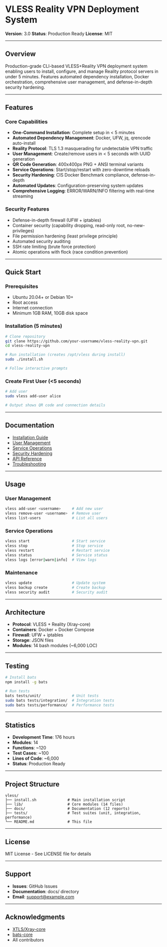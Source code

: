 # VLESS Reality VPN Deployment System

**Version**: 3.0
**Status**: Production Ready
**License**: MIT

---

## Overview

Production-grade CLI-based VLESS+Reality VPN deployment system enabling users to install, configure, and manage Reality protocol servers in under 5 minutes. Features automated dependency installation, Docker orchestration, comprehensive user management, and defense-in-depth security hardening.

---

## Features

### Core Capabilities

- **One-Command Installation**: Complete setup in < 5 minutes
- **Automated Dependency Management**: Docker, UFW, jq, qrencode auto-install
- **Reality Protocol**: TLS 1.3 masquerading for undetectable VPN traffic
- **User Management**: Create/remove users in < 5 seconds with UUID generation
- **QR Code Generation**: 400x400px PNG + ANSI terminal variants
- **Service Operations**: Start/stop/restart with zero-downtime reloads
- **Security Hardening**: CIS Docker Benchmark compliance, defense-in-depth
- **Automated Updates**: Configuration-preserving system updates
- **Comprehensive Logging**: ERROR/WARN/INFO filtering with real-time streaming

### Security Features

- Defense-in-depth firewall (UFW + iptables)
- Container security (capability dropping, read-only root, no-new-privileges)
- File permission hardening (least privilege principle)
- Automated security auditing
- SSH rate limiting (brute force protection)
- Atomic operations with flock (race condition prevention)

---

## Quick Start

### Prerequisites

- Ubuntu 20.04+ or Debian 10+
- Root access
- Internet connection
- Minimum 1GB RAM, 10GB disk space

### Installation (5 minutes)

```bash
# Clone repository
git clone https://github.com/your-username/vless-reality-vpn.git
cd vless-reality-vpn

# Run installation (creates /opt/vless during install)
sudo ./install.sh

# Follow interactive prompts
```

### Create First User (<5 seconds)

```bash
# Add user
sudo vless add-user alice

# Output shows QR code and connection details
```

---

## Documentation

- [Installation Guide](docs/INSTALLATION.md)
- [User Management](docs/USER_MANAGEMENT_REPORT.md)
- [Service Operations](docs/SERVICE_OPERATIONS_REPORT.md)
- [Security Hardening](docs/SECURITY_HARDENING_REPORT.md)
- [API Reference](docs/API.md)
- [Troubleshooting](docs/TROUBLESHOOTING.md)

---

## Usage

### User Management

```bash
vless add-user <username>     # Add new user
vless remove-user <username>  # Remove user
vless list-users              # List all users
```

### Service Operations

```bash
vless start                   # Start service
vless stop                    # Stop service
vless restart                 # Restart service
vless status                  # Service status
vless logs [error|warn|info]  # View logs
```

### Maintenance

```bash
vless update                  # Update system
vless backup create           # Create backup
vless security audit          # Security audit
```

---

## Architecture

- **Protocol**: VLESS + Reality (Xray-core)
- **Containers**: Docker + Docker Compose
- **Firewall**: UFW + iptables
- **Storage**: JSON files
- **Modules**: 14 bash modules (~6,000 LOC)

---

## Testing

```bash
# Install bats
npm install -g bats

# Run tests
bats tests/unit/              # Unit tests
sudo bats tests/integration/  # Integration tests
sudo bats tests/performance/  # Performance tests
```

---

## Statistics

- **Development Time**: 176 hours
- **Modules**: 14
- **Functions**: ~120
- **Test Cases**: ~100
- **Lines of Code**: ~6,000
- **Status**: Production Ready

---

## Project Structure

```
vless/
├── install.sh              # Main installation script
├── lib/                    # Core modules (14 files)
├── docs/                   # Documentation (12 reports)
├── tests/                  # Test suites (unit, integration, performance)
└── README.md               # This file
```

---

## License

MIT License - See LICENSE file for details

---

## Support

- **Issues**: GitHub Issues
- **Documentation**: docs/ directory
- **Email**: support@example.com

---

## Acknowledgments

- [XTLS/Xray-core](https://github.com/XTLS/Xray-core)
- [bats-core](https://github.com/bats-core/bats-core)
- All contributors
